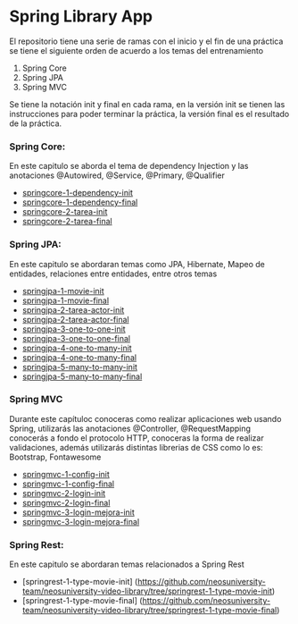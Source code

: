 # Spring Library App

El repositorio tiene una serie de ramas con el inicio y el fin de una práctica se tiene el siguiente orden de acuerdo a los temas del entrenamiento

1) Spring Core
2) Spring JPA
3) Spring MVC


Se tiene la notación init y final en cada rama, en la versión init se tienen las instrucciones para poder terminar la práctica, la versión final es el resultado de la práctica. 

### Spring Core:

En este capitulo se aborda el tema de dependency Injection y las anotaciones @Autowired, @Service, @Primary, @Qualifier


 * [springcore-1-dependency-init](https://github.com/neosuniversity-team/neosuniversity-video-library/tree/springcore-1-dependency-init)
 * [springcore-1-dependency-final](https://github.com/neosuniversity-team/neosuniversity-video-library/tree/springcore-1-dependency-final)
 * [springcore-2-tarea-init](https://github.com/neosuniversity-team/neosuniversity-video-library/tree/springcore-2-tarea-init)
 * [springcore-2-tarea-final](https://github.com/neosuniversity-team/neosuniversity-video-library/tree/springcore-2-tarea-final)
 
 ### Spring JPA:

En este capitulo se abordaran temas como JPA, Hibernate, Mapeo de entidades, relaciones entre entidades, entre otros temas


 * [springjpa-1-movie-init](https://github.com/neosuniversity-team/neosuniversity-video-library/tree/springjpa-1-movie-init)
 * [springjpa-1-movie-final](https://github.com/neosuniversity-team/neosuniversity-video-library/tree/springjpa-1-movie-final)
 * [springjpa-2-tarea-actor-init](https://github.com/neosuniversity-team/neosuniversity-video-library/tree/springjpa-2-tarea-actor-init)
 * [springjpa-2-tarea-actor-final](https://github.com/neosuniversity-team/neosuniversity-video-library/tree/springjpa-2-tarea-actor-final)
 * [springjpa-3-one-to-one-init](https://github.com/neosuniversity-team/neosuniversity-video-library/tree/springjpa-3-one-to-one-init)
 * [springjpa-3-one-to-one-final](https://github.com/neosuniversity-team/neosuniversity-video-library/tree/springjpa-3-one-to-one-final)
 * [springjpa-4-one-to-many-init](https://github.com/neosuniversity-team/neosuniversity-video-library/tree/springjpa-4-one-to-many-init)
 * [springjpa-4-one-to-many-final](https://github.com/neosuniversity-team/neosuniversity-video-library/tree/springjpa-4-one-to-many-final)
 * [springjpa-5-many-to-many-init](https://github.com/neosuniversity-team/neosuniversity-video-library/tree/springjpa-5-many-to-many-init)
 * [springjpa-5-many-to-many-final](https://github.com/neosuniversity-team/neosuniversity-video-library/tree/springjpa-5-many-to-many-final)

 ### Spring MVC
 Durante este capítuloc conoceras como realizar aplicaciones web usando Spring, utilizarás las anotaciones @Controller, @RequestMapping
 conocerás a fondo el protocolo HTTP, conoceras la forma de realizar validaciones, además utilizarás distintas librerias de CSS como lo es:
 Bootstrap, Fontawesome
 
 * [springmvc-1-config-init](https://github.com/neosuniversity-team/neosuniversity-video-library/tree/springmvc-1-config-init)
 * [springmvc-1-config-final](https://github.com/neosuniversity-team/neosuniversity-video-library/tree/springmvc-1-config-final)
 * [springmvc-2-login-init](https://github.com/neosuniversity-team/neosuniversity-video-library/tree/springmvc-2-login-init)
 * [springmvc-2-login-final](https://github.com/neosuniversity-team/neosuniversity-video-library/tree/springmvc-2-login-final)
 * [springmvc-3-login-mejora-init](https://github.com/neosuniversity-team/neosuniversity-video-library/tree/springmvc-3-login-mejora-init)
 * [springmvc-3-login-mejora-final](https://github.com/neosuniversity-team/neosuniversity-video-library/tree/springmvc-3-login-mejora-final)
 
  ### Spring Rest:

En este capitulo se abordaran temas relacionados a Spring Rest
  * [springrest-1-type-movie-init] (https://github.com/neosuniversity-team/neosuniversity-video-library/tree/springrest-1-type-movie-init)
  * [springrest-1-type-movie-final] (https://github.com/neosuniversity-team/neosuniversity-video-library/tree/springrest-1-type-movie-final)
 
